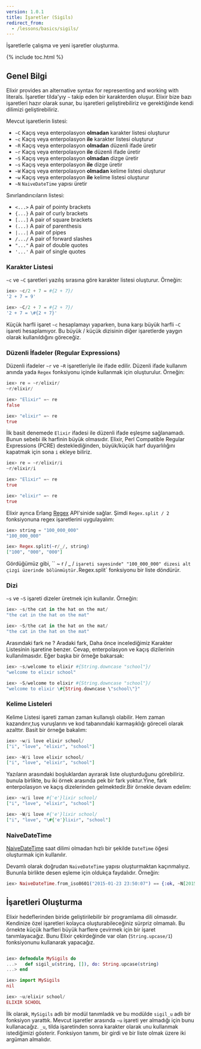 ```yaml
---
version: 1.0.1
title: İşaretler (Sigils)
redirect_from:
  - /lessons/basics/sigils/
---
```


İşaretlerle çalışma ve yeni işaretler oluşturma.

{% include toc.html %}

## Genel Bilgi

Elixir provides an alternative syntax for representing and working with literals. İşaretler tilda'yıy `~` takip eden bir karakterden oluşur. Elixir bize bazı işaretleri hazır olarak sunar, bu işaretleri geliştirebiliriz ve gerektiğinde kendi dilimizi geliştirebiliriz.

Mevcut işaretlerin listesi:

  - `~C` Kaçış veya enterpolasyon **olmadan**  karakter listesi oluşturur
  - `~c` Kaçış veya enterpolasyon **ile**  karakter listesi oluşturur
  - `~R` Kaçış veya enterpolasyon **olmadan** düzenli ifade üretir
  - `~r` Kaçış veya enterpolasyon **ile** düzenli ifade üretir
  - `~S` Kaçış veya enterpolasyon **olmadan**  dizge üretir
  - `~s` Kaçış veya enterpolasyon **ile**  dizge üretir
  - `~W` Kaçış veya enterpolasyon **olmadan** kelime listesi oluşturur
  - `~w` Kaçış veya enterpolasyon **ile** kelime listesi oluşturur
  - `~N` `NaiveDateTime` yapısı üretir

Sınırlandırıcıların listesi:

  - `<...>` A pair of pointy brackets
  - `{...}` A pair of curly brackets
  - `[...]` A pair of square brackets
  - `(...)` A pair of parenthesis
  - `|...|` A pair of pipes
  - `/.../` A pair of forward slashes
  - `"..."` A pair of double quotes
  - `'...'` A pair of single quotes

### Karakter Listesi

`~c` ve `~C` şaretleri yazılış sırasına göre karakter listesi oluşturur. Örneğin:

```elixir
iex> ~c/2 + 7 = #{2 + 7}/
'2 + 7 = 9'

iex> ~C/2 + 7 = #{2 + 7}/
'2 + 7 = \#{2 + 7}'
```

Küçük harfli işaret `~c` hesaplamayı yaparken, buna karşı büyük harfli `~C` işareti hesaplamıyor. Bu büyük / küçük dizisinin diğer işaretlerde yaygın olarak kullanıldığını göreceğiz.

### Düzenli İfadeler (Regular Expressions)

Düzenli ifadeler `~r` ve `~R` işaretleriyle ile ifade edilir. Düzenli ifade kullanım anında yada `Regex` fonksiyonu içinde kullanmak için oluşturulur. Örneğin:

```elixir
iex> re = ~r/elixir/
~r/elixir/

iex> "Elixir" =~ re
false

iex> "elixir" =~ re
true
```

İlk basit denemede `Elixir` ifadesi ile düzenli ifade eşleşme sağlanamadı. Bunun sebebi ilk harfinin büyük olmasıdır. Elixir,  Perl Compatible Regular Expressions (PCRE) desteklediğinden, büyük/küçük harf duyarlılığını kapatmak için sona `i` ekleye biliriz.

```elixir
iex> re = ~r/elixir/i
~r/elixir/i

iex> "Elixir" =~ re
true

iex> "elixir" =~ re
true
```

Elixir ayrıca Erlang [Regex](https://hexdocs.pm/elixir/Regex.html) API'sinide sağlar. Şimdi `Regex.split / 2` fonksiyonuna regex işaretlerini uygulayalım:
```elixir
iex> string = "100_000_000"
"100_000_000"

iex> Regex.split(~r/_/, string)
["100", "000", "000"]
```
Gördüğümüz gibi, `` ~ r / _ / ` işareti sayesinde" "100_000_000" dizesi alt çizgi üzerinde bölünmüştür. `Regex.split` fonksiyonu bir liste döndürür.


### Dizi

`~s` ve `~S` işareti dizeler üretmek için kullanılır. Örneğin:

```elixir
iex> ~s/the cat in the hat on the mat/
"the cat in the hat on the mat"

iex> ~S/the cat in the hat on the mat/
"the cat in the hat on the mat"
```

Arasındaki fark ne ? Aradaki fark, Daha önce incelediğimiz Karakter Listesinin işaretine benzer. Cevap, enterpolasyon ve kaçış dizilerinin kullanılmasıdır. Eğer başka bir örneğe bakarsak:

```elixir
iex> ~s/welcome to elixir #{String.downcase "school"}/
"welcome to elixir school"

iex> ~S/welcome to elixir #{String.downcase "school"}/
"welcome to elixir \#{String.downcase \"school\"}"
```

### Kelime Listeleri

Kelime Listesi işareti zaman zaman kullanışlı olabilir. Hem zaman kazandırır,tuş vuruşlarını ve kod tabanındaki karmaşıklığı göreceli olarak azalttır. Basit bir örneğe bakalım:

```elixir
iex> ~w/i love elixir school/
["i", "love", "elixir", "school"]

iex> ~W/i love elixir school/
["i", "love", "elixir", "school"]
```

Yazıların arasındaki boşluklardan ayırarak liste oluşturduğunu görebiliriz. bunula birlikte, bu iki örnek arasında pek bir fark yoktur.Yine, fark enterpolasyon ve kaçış dizelerinden gelmektedir.Bir örnekle devam edelim:

```elixir
iex> ~w/i love #{'e'}lixir school/
["i", "love", "elixir", "school"]

iex> ~W/i love #{'e'}lixir school/
["i", "love", "\#{'e'}lixir", "school"]
```

### NaiveDateTime

[NaiveDateTime](https://hexdocs.pm/elixir/NaiveDateTime.html) saat dilimi olmadan hızlı bir şekilde `DateTime` öğesi oluşturmak için kullanılır.

Devamlı olarak doğrudan `NaiveDateTime` yapısı oluşturmaktan kaçınmalıyız. Bununla birlikte desen eşleme için oldukça  faydalıdır. Örneğin:

```elixir
iex> NaiveDateTime.from_iso8601("2015-01-23 23:50:07") == {:ok, ~N[2015-01-23 23:50:07]}
```

## İşaretleri Oluşturma

Elixir hedeflerinden biride geliştirilebilir bir programlama dili olmasıdır. Kendinize özel işaretleri kolayca oluşturabileceğiniz sürpriz olmamalı. Bu örnekte küçük harfleri büyük harflere çevirmek için bir işaret tanımlayacağız. Bunu Elixir çekirdeğinde var olan (`String.upcase/1`) fonksiyonunu kullanarak yapacağız.

```elixir

iex> defmodule MySigils do
...>   def sigil_u(string, []), do: String.upcase(string)
...> end

iex> import MySigils
nil

iex> ~u/elixir school/
ELIXIR SCHOOL
```

İlk olarak, `MySigils` adlı bir modül tanımladık ve bu modülde `sigil_u` adlı bir fonksiyon yarattık.
Mevcut işaretler arasında `~u` işareti yer almadığı için bunu kullanacağız.
`_u`, tilda işaretinden sonra karakter olarak `u`nu kullanmak istediğimizi gösterir.
Fonksiyon tanımı, bir girdi ve bir liste olmak üzere iki argüman almalıdır.